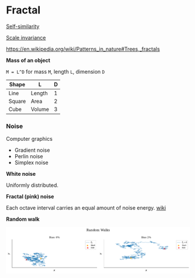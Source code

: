 # Fractal

[Self-similarity](https://en.wikipedia.org/wiki/Self-similarity)

[Scale invariance](https://en.wikipedia.org/wiki/Scale_invariance)

<https://en.wikipedia.org/wiki/Patterns_in_nature#Trees,_fractals>



**Mass of an object**

`M = L^D` for mass `M`, length `L`, dimension `D`

| Shape  | L      | D    |
| ------ | ------ | ---- |
| Line   | Length | 1    |
| Square | Area   | 2    |
| Cube   | Volume | 3    |



### Noise

Computer graphics

- Gradient noise
- Perlin noise
- Simplex noise



**White noise**

Uniformly distributed.



**Fractal (pink) noise**

Each octave interval carries an equal amount of noise energy. [wiki](https://en.wikipedia.org/wiki/Pink_noise)



**Random walk**

![plot-random-walk](../img/plot-random-walk.png)

